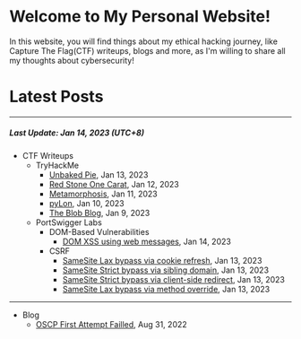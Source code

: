 # Welcome to My Personal Website!

In this website, you will find things about my ethical hacking journey, like Capture The Flag(CTF) writeups, blogs and more, as I'm willing to share all my thoughts about cybersecurity!

# Latest Posts

* * *
##### Last Update: Jan 14, 2023 (UTC+8)

- CTF Writeups
	- TryHackMe
		- [Unbaked Pie](https://siunam321.github.io/ctf/tryhackme/Unbaked-Pie), Jan 13, 2023
		- [Red Stone One Carat](https://siunam321.github.io/ctf/tryhackme/Red-Stone-One-Carat), Jan 12, 2023
		- [Metamorphosis](https://siunam321.github.io/ctf/tryhackme/Metamorphosis), Jan 11, 2023
		- [pyLon](https://siunam321.github.io/ctf/tryhackme/pyLon), Jan 10, 2023
		- [The Blob Blog](https://siunam321.github.io/ctf/tryhackme/The-Blob-Blog), Jan 9, 2023
	- PortSwigger Labs
		- DOM-Based Vulnerabilities
			- [DOM XSS using web messages](https://siunam321.github.io/ctf/portswigger-labs/DOM-Based-Vulnerabilities/dom-1), Jan 14, 2023
		- CSRF
			- [SameSite Lax bypass via cookie refresh](https://siunam321.github.io/ctf/portswigger-labs/CSRF/csrf-10), Jan 13, 2023
			- [SameSite Strict bypass via sibling domain](https://siunam321.github.io/ctf/portswigger-labs/CSRF/csrf-9), Jan 13, 2023
			- [SameSite Strict bypass via client-side redirect](https://siunam321.github.io/ctf/portswigger-labs/CSRF/csrf-8), Jan 13, 2023
			- [SameSite Lax bypass via method override](https://siunam321.github.io/ctf/portswigger-labs/CSRF/csrf-7), Jan 13, 2023

* * *
- Blog
	- [OSCP First Attempt Failled](https://siunam321.github.io/blog/2022-08-31-OSCP-First-Attempt-Failled), Aug 31, 2022